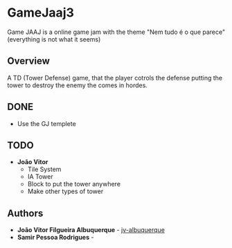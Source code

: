 # GameJaaj3
Game JAAJ is a online game jam with the theme "Nem tudo é o que parece" (everything is not what it seems)


## Overview
A TD (Tower Defense) game, that the player cotrols the defense putting the tower to destroy the enemy the comes in hordes.

## DONE
* Use the GJ templete

## TODO
* **João Vitor**
   * Tile System
   * IA Tower
   * Block to put the tower anywhere
   * Make other types of tower

## Authors
* **João Vitor Filgueira Albuquerque** - [jv-albuquerque](https://github.com/jv-albuquerque)
* **Samir Pessoa Rodrigues** -
